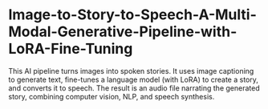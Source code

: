 # Image-to-Story-to-Speech-A-Multi-Modal-Generative-Pipeline-with-LoRA-Fine-Tuning
This AI pipeline turns images into spoken stories. It uses image captioning to generate text, fine-tunes a language model (with LoRA) to create a story, and converts it to speech. The result is an audio file narrating the generated story, combining computer vision, NLP, and speech synthesis.
